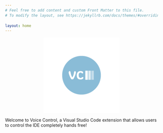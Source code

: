 ```yaml
---
# Feel free to add content and custom Front Matter to this file.
# To modify the layout, see https://jekyllrb.com/docs/themes/#overriding-theme-defaults

layout: home
---
```


<img src="images/Icon.png" width="250" height="250" style="display: block; margin: 0 auto"/>

Welcome to Voice Control, a Visual Studio Code extension that allows users to control the IDE completely
hands free!